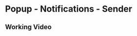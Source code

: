# Popup - Notifications - Sender

## Working Video <br/>

<!-- [Video.webm](https://user-images.githubusercontent.com/74672126/182880482-72866602-7247-4def-9db8-f6fee35068f8.webm) -->
